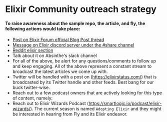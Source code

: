 # Elixir Community outreach strategy
#### To raise awareness about the sample repo, the article, and fly, the following actions would take place:
* [Post on Elixir Forum official Blog Post thread](https://elixirforum.com/tag/official-blog-posts-thread)
* [Message on Elixir discord server under the #share channel](https://discord.com/channels/269508806759809042/584471648187449352)
* [Reddit elixir section](reddit.com/r/elixir/)
* Talk about it on Absinthe's slack channel
* For all of the above, be alert for any questions/comments to follow up and keep engaging. All of the above represent a constant stream to broadcast the latest articles we come up with.
* Twitter will be handled with a post on (https://elixirstatus.com/) that is broadcasted by its Twitter handle and other feeds. Best bang for our buck twitter-wise.
* Reach out to a few podcast owners that are actively looking for this type of content, namely:
* Reach out to Elixir Wizards Podcast (https://smartlogic.io/podcast/elixir-wizards/). The current season is named `Adopting Elixir` and they might be interested in hearing from Fly and its Elixir endeavor.
